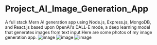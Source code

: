 # Project_AI_Image_Generation_App

A full stack Mern AI generation app using Node.js, Express.js, MongoDB, and React.js based upon OpenAI's DALL-E mode, a deep learning model that generates images from text input.Here are some photos of my image generation app.
![image](https://user-images.githubusercontent.com/89720737/225073048-77b84836-97ca-4d1a-841f-20818ba01529.png)
![image](https://user-images.githubusercontent.com/89720737/225073254-fdd4291b-e39a-485e-aa76-c1af52e702ed.png)
![image](https://user-images.githubusercontent.com/89720737/225073579-c100fb49-40f5-4445-ac8f-0c5811b86d21.png)



